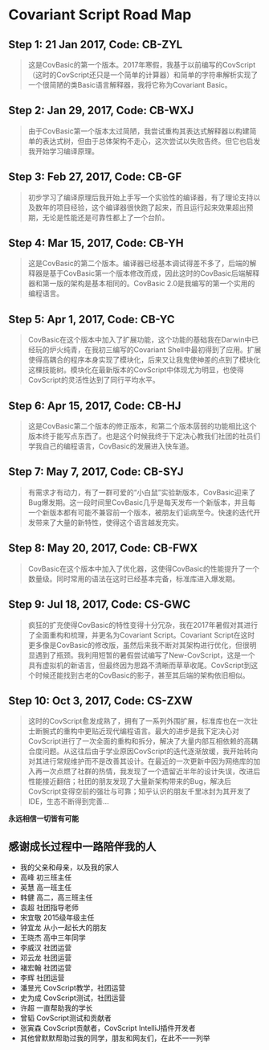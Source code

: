# Covariant Script Road Map #
## Step 1: 21 Jan 2017, Code: CB-ZYL ##
>这是CovBasic的第一个版本。2017年寒假，我基于以前编写的CovScript（这时的CovScript还只是一个简单的计算器）和简单的字符串解析实现了一个很简陋的类Basic语言解释器，我将它称为Covariant Basic。
## Step 2: Jan 29, 2017, Code: CB-WXJ ##
>由于CovBasic第一个版本太过简陋，我尝试重构其表达式解释器以构建简单的表达式树，但由于总体架构不走心，这次尝试以失败告终。但它也启发我开始学习编译原理。
## Step 3: Feb 27, 2017, Code: CB-GF ##
>初步学习了编译原理后我开始上手写一个实验性的编译器，有了理论支持以及数年的项目经验，这个编译器很快跑了起来，而且运行起来效果超出预期，无论是性能还是可靠性都上了一个台阶。
## Step 4: Mar 15, 2017, Code: CB-YH ##
>这是CovBasic的第二个版本。编译器已经基本调试得差不多了，后端的解释器是基于CovBasic第一个版本修改而成，因此这时的CovBasic后端解释器和第一版的架构是基本相同的。CovBasic 2.0是我编写的第一个实用的编程语言。
## Step 5: Apr 1, 2017, Code: CB-YC ##
>CovBasic在这个版本中加入了扩展功能，这个功能的基础我在Darwin中已经玩的炉火纯青，在我初三编写的Covariant Shell中最初得到了应用。扩展使得高耦合的程序本身实现了模块化，后来又让我鬼使神差的点到了模块化这棵技能树。模块化在最新版本的CovScript中体现尤为明显，也使得CovScript的灵活性达到了同行平均水平。
## Step 6: Apr 15, 2017, Code: CB-HJ ##
>这是CovBasic第二个版本的修正版本，和第二个版本孱弱的功能相比这个版本终于能写点东西了。也是这个时候我终于下定决心教我们社团的社员们学我自己的编程语言，CovBasic的发展进入快车道。
## Step 7: May 7, 2017, Code: CB-SYJ ##
>有需求才有动力，有了一群可爱的“小白鼠”实验新版本，CovBasic迎来了Bug爆发期。这一段时间里CovBasic几乎是每天发布一个新版本，并且每一个新版本都有可能不兼容前一个版本，被朋友们诟病至今。快速的迭代开发带来了大量的新特性，使得这个语言越发充实。
## Step 8: May 20, 2017, Code: CB-FWX ##
>CovBasic在这个版本中加入了优化器，这使得CovBasic的性能提升了一个数量级。同时常用的语法在这时已经基本完备，标准库进入爆发期。
## Step 9: Jul 18, 2017, Code: CS-GWC ##
>疯狂的扩充使得CovBasic的特性变得十分冗杂，我在2017年暑假对其进行了全面重构和梳理，并更名为Covariant Script。Covariant Script在这时更多像是CovBasic的修改版，虽然后来我不断对其架构进行优化，但很明显遇到了瓶颈。我利用短暂的暑假尝试编写了New-CovScript，这是一个具有虚拟机的新语言，但最终因为思路不清晰而草草收尾。CovScript到这个时候还能找到古老的CovBasic的影子，甚至其后端的架构依旧相似。
## Step 10: Oct 3, 2017, Code: CS-ZXW ##
>这时的CovScript愈发成熟了，拥有了一系列外围扩展，标准库也在一次壮士断腕式的重构中更贴近现代编程语言。最大的进步是我下定决心对CovScript进行了一次全面的重构和拆分，解决了大量内部互相依赖的高耦合度问题。从这往后由于学业原因CovScript的迭代逐渐放缓，我开始转向对其进行常规维护而不是改善其设计。在最近的一次更新中因为网络库的加入再一次点燃了社群的热情，我发现了一个遗留近半年的设计失误，改进后性能接近翻倍；社团的朋友发现了大量新架构带来的Bug，解决后CovScript变得空前的强壮与可靠；知乎认识的朋友千里冰封为其开发了IDE，生态不断得到完善...

**永远相信一切皆有可能**
## 感谢成长过程中一路陪伴我的人 ##
+ 我的父亲和母亲，以及我的家人
+ 高峰    初三班主任
+ 英慧    高一班主任
+ 韩健    高二，高三班主任
+ 袁超    社团指导老师
+ 宋宜敬  2015级年级主任
+ 钟宜龙  从小一起长大的朋友
+ 王晓杰  高中三年同学
+ 李威汉  社团运营
+ 邓云龙  社团运营
+ 褚宏翰  社团运营
+ 李辉    社团运营
+ 潘昱光  CovScript教学，社团运营
+ 史为成  CovScript测试，社团运营
+ 许超    一直帮助我的学长
+ 曾韬    CovScript测试和贡献者
+ 张寅森  CovScript贡献者，CovScript IntelliJ插件开发者
+ 其他曾默默帮助过我的同学，朋友和网友们，在此不一一列举